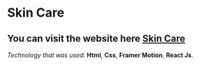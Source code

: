 # Skin Care

## You can visit the website here [Skin Care](https://skin-care-website.vercel.app/)

*Technology that was used*: **Html**, **Css**, **Framer Motion**, **React Js**.
